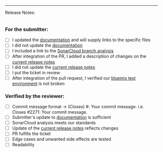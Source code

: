 <!-- if needed please write above the given line -->
---
Release Notes:
<!-- Please write your release notes between ```-->
```

```
<!-- please don't delete/modify the checklist --> 
### For the submitter:
- [ ] I updated the [documentation](https://taskana.atlassian.net/wiki/spaces/TAS/overview) and will supply links to the specific files
- [ ] I did not update the [documentation](https://taskana.atlassian.net/wiki/spaces/TAS/overview)
- [ ] I included a link to the [SonarCloud branch analysis](https://taskana.atlassian.net/wiki/spaces/TAS/pages/1019969636/SonarCloud+Integration)
- [ ] After integration of the PR, I added a description of changes on the [current release notes](https://taskana.atlassian.net/wiki/spaces/TAS/pages/1281392672/Current+Release+Notes+Taskana)
- [ ] I did not update the [current release notes](https://taskana.atlassian.net/wiki/spaces/TAS/pages/1281392672/Current+Release+Notes+Taskana)
- [ ] I put the ticket in review
- [ ] After integration of the pull request, I verified our [bluemix test environment](http://taskana.mybluemix.net/taskana) is not broken

### Verified by the reviewer:
- [ ] Commit message format → (Closes) #<Issue Number>: Your commit message. i.e. Closes #2271: Your commit message.
- [ ] Submitter's update to [documentation](https://taskana.atlassian.net/wiki/spaces/TAS/overview) is sufficient
- [ ] SonarCloud analysis meets our standards
- [ ] Update of the [current release notes](https://taskana.atlassian.net/wiki/spaces/TAS/pages/1281392672/Current+Release+Notes+Taskana) reflects changes
- [ ] PR fulfills the ticket
- [ ] Edge cases and unwanted side effects are tested
- [ ] Readability
